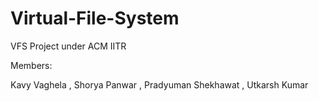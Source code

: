 # Virtual-File-System
VFS Project under ACM IITR

Members: 

Kavy Vaghela , Shorya Panwar , Pradyuman Shekhawat , Utkarsh Kumar
